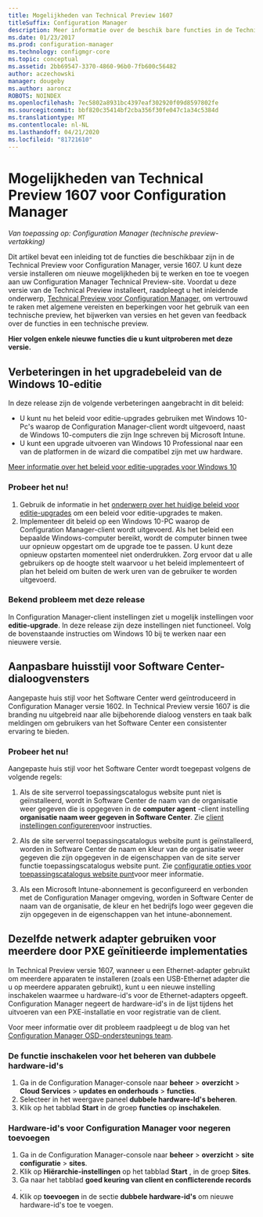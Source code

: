 ```yaml
---
title: Mogelijkheden van Technical Preview 1607
titleSuffix: Configuration Manager
description: Meer informatie over de beschik bare functies in de Technical Preview voor Configuration Manager, versie 1607.
ms.date: 01/23/2017
ms.prod: configuration-manager
ms.technology: configmgr-core
ms.topic: conceptual
ms.assetid: 2bb69547-3370-4860-96b0-7fb600c56482
author: aczechowski
manager: dougeby
ms.author: aaroncz
ROBOTS: NOINDEX
ms.openlocfilehash: 7ec5802a8931bc4397eaf302920f09d8597802fe
ms.sourcegitcommit: bbf820c35414bf2cba356f30fe047c1a34c5384d
ms.translationtype: MT
ms.contentlocale: nl-NL
ms.lasthandoff: 04/21/2020
ms.locfileid: "81721610"
---
```

# <a name="capabilities-in-technical-preview-1607-for-configuration-manager"></a>Mogelijkheden van Technical Preview 1607 voor Configuration Manager

*Van toepassing op: Configuration Manager (technische preview-vertakking)*

Dit artikel bevat een inleiding tot de functies die beschikbaar zijn in de Technical Preview voor Configuration Manager, versie 1607. U kunt deze versie installeren om nieuwe mogelijkheden bij te werken en toe te voegen aan uw Configuration Manager Technical Preview-site.      Voordat u deze versie van de Technical Preview installeert, raadpleegt u het inleidende onderwerp, [Technical Preview voor Configuration Manager](../../core/get-started/technical-preview.md), om vertrouwd te raken met algemene vereisten en beperkingen voor het gebruik van een technische preview, het bijwerken van versies en het geven van feedback over de functies in een technische preview.    


**Hier volgen enkele nieuwe functies die u kunt uitproberen met deze versie.**  

## <a name="improvements-to-the-windows-10-edition-upgrade-policy"></a><a name="dmp_edition"></a>Verbeteringen in het upgradebeleid van de Windows 10-editie

In deze release zijn de volgende verbeteringen aangebracht in dit beleid:

* U kunt nu het beleid voor editie-upgrades gebruiken met Windows 10-Pc's waarop de Configuration Manager-client wordt uitgevoerd, naast de Windows 10-computers die zijn Inge schreven bij Microsoft Intune.
* U kunt een upgrade uitvoeren van Windows 10 Professional naar een van de platformen in de wizard die compatibel zijn met uw hardware.

[Meer informatie over het beleid voor editie-upgrades voor Windows 10](../../compliance/deploy-use/upgrade-windows-version.md)

### <a name="try-it-out"></a>Probeer het nu!

1. Gebruik de informatie in het [onderwerp over het huidige beleid voor editie-upgrades](../../compliance/deploy-use/upgrade-windows-version.md) om een beleid voor editie-upgrades te maken.
2. Implementeer dit beleid op een Windows 10-PC waarop de Configuration Manager-client wordt uitgevoerd.
Als het beleid een bepaalde Windows-computer bereikt, wordt de computer binnen twee uur opnieuw opgestart om de upgrade toe te passen. U kunt deze opnieuw opstarten momenteel niet onderdrukken. Zorg ervoor dat u alle gebruikers op de hoogte stelt waarvoor u het beleid implementeert of plan het beleid om buiten de werk uren van de gebruiker te worden uitgevoerd.

### <a name="known-issue-with-this-release"></a>Bekend probleem met deze release
In Configuration Manager-client instellingen ziet u mogelijk instellingen voor **editie-upgrade**. In deze release zijn deze instellingen niet functioneel. Volg de bovenstaande instructies om Windows 10 bij te werken naar een nieuwere versie.

## <a name="customizable-branding-for-software-center-dialogs"></a>Aanpasbare huisstijl voor Software Center-dialoogvensters

Aangepaste huis stijl voor het Software Center werd geïntroduceerd in Configuration Manager versie 1602. In Technical Preview versie 1607 is die branding nu uitgebreid naar alle bijbehorende dialoog vensters en taak balk meldingen om gebruikers van het Software Center een consistenter ervaring te bieden.

### <a name="try-it-out"></a>Probeer het nu!

Aangepaste huis stijl voor het Software Center wordt toegepast volgens de volgende regels:

1. Als de site serverrol toepassingscatalogus website punt niet is geïnstalleerd, wordt in Software Center de naam van de organisatie weer gegeven die is opgegeven in de **computer agent** -client instelling **organisatie naam weer gegeven in Software Center**. Zie [client instellingen configureren](../../core/clients/deploy/configure-client-settings.md)voor instructies.

2. Als de site serverrol toepassingscatalogus website punt is geïnstalleerd, worden in Software Center de naam en kleur van de organisatie weer gegeven die zijn opgegeven in de eigenschappen van de site server functie toepassingscatalogus website punt. Zie [configuratie opties voor toepassingscatalogus website punt](../../core/servers/deploy/configure/configuration-options-for-site-system-roles.md#BKMK_ApplicationCatalog_Website)voor meer informatie.

3. Als een Microsoft Intune-abonnement is geconfigureerd en verbonden met de Configuration Manager omgeving, worden in Software Center de naam van de organisatie, de kleur en het bedrijfs logo weer gegeven die zijn opgegeven in de eigenschappen van het intune-abonnement.

## <a name="use-the-same-network-adapter-for-multiple-pxe-initiated-deployments"></a>Dezelfde netwerk adapter gebruiken voor meerdere door PXE geïnitieerde implementaties
In Technical Preview versie 1607, wanneer u een Ethernet-adapter gebruikt om meerdere apparaten te installeren (zoals een USB-Ethernet adapter die u op meerdere apparaten gebruikt), kunt u een nieuwe instelling inschakelen waarmee u hardware-id's voor de Ethernet-adapters opgeeft. Configuration Manager negeert de hardware-id's in de lijst tijdens het uitvoeren van een PXE-installatie en voor registratie van de client.

Voor meer informatie over dit probleem raadpleegt u de blog van het [Configuration Manager OSD-ondersteunings team](https://blogs.technet.microsoft.com/system_center_configuration_manager_operating_system_deployment_support_blog/2015/08/27/reusing-the-same-nic-for-multiple-pxe-initiated-deployments-in-system-center-configuration-manger-osd/).  

### <a name="enable-the-feature-to-manage-duplicate-hardware-identifiers"></a>De functie inschakelen voor het beheren van dubbele hardware-id's  
1. Ga in de Configuration Manager-console naar **beheer** > **overzicht** > **Cloud Services** > **updates en onderhouds** > **functies**.
2. Selecteer in het weergave paneel **dubbele hardware-Id's beheren**.
3. Klik op het tabblad **Start** in de groep **functies** op **inschakelen**.

### <a name="add-hardware-identifiers-for-configuration-manager-to-ignore"></a>Hardware-id's voor Configuration Manager voor negeren toevoegen  
1. Ga in de Configuration Manager-console naar **beheer** > **overzicht** > **site configuratie** > **sites**.
2. Klik op **Hiërarchie-instellingen** op het tabblad **Start** , in de groep **Sites**.
3. Ga naar het tabblad **goed keuring van client en conflicterende records** .
4. Klik op **toevoegen** in de sectie **dubbele hardware-id's** om nieuwe hardware-id's toe te voegen.
